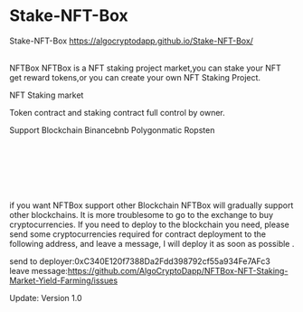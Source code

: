 # Stake-NFT-Box
Stake-NFT-Box
https://algocryptodapp.github.io/Stake-NFT-Box/

<br>
NFTBox
NFTBox is a NFT staking project market,you can stake your NFT get reward tokens,or you can create your own NFT Staking Project.

NFT Staking market


Token contract and staking contract full control by owner.

Support Blockchain
Binancebnb
Polygonmatic
Ropsten

<br><br><br><br><br><br>
if you want NFTBox support other Blockchain
NFTBox will gradually support other blockchains. It is more troublesome to go to the exchange to buy cryptocurrencies. If you need to deploy to the blockchain you need, please send some cryptocurrencies required for contract deployment to the following address, and leave a message, I will deploy it as soon as possible .

send to deployer:0xC340E120f7388Da2Fdd398792cf55a934Fe7AFc3
<br>leave message:https://github.com/AlgoCryptoDapp/NFTBox-NFT-Staking-Market-Yield-Farming/issues


Update:
Version 1.0
